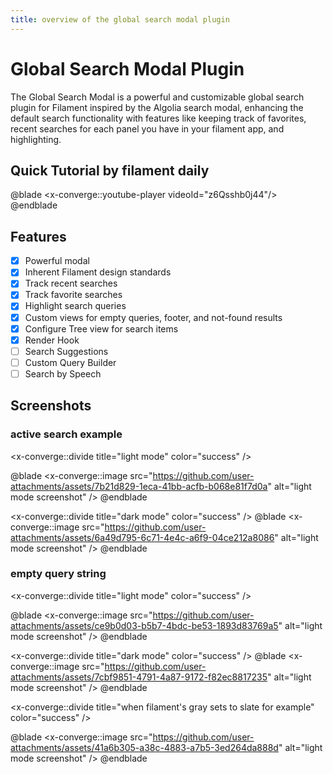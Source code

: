 ```yaml
---
title: overview of the global search modal plugin
---
```


# Global Search Modal Plugin 
The Global Search Modal is a powerful and customizable global search plugin for Filament inspired by the Algolia search modal, enhancing the default search functionality with features like keeping track  of favorites, recent searches for each panel you have in your filament app, and highlighting.

## Quick Tutorial by filament daily
 
@blade
<x-converge::youtube-player
    videoId="z6Qsshb0j44"/>
@endblade

## Features
- [x] Powerful modal 
- [x] Inherent Filament design standards
- [x] Track recent searches  
- [x] Track favorite searches
- [x] Highlight search queries
- [x] Custom views for empty queries, footer, and not-found results
- [x] Configure Tree view for search items
- [x] Render Hook
- [ ] Search Suggestions
- [ ] Custom Query Builder
- [ ] Search by Speech

## Screenshots
### active search example

<x-converge::divide
    title="light mode"
    color="success"
/>

@blade
<x-converge::image src="https://github.com/user-attachments/assets/7b21d829-1eca-41bb-acfb-b068e81f7d0a"
                    alt="light mode screenshot" />
@endblade

<x-converge::divide
    title="dark mode"
    color="success"
/>
@blade
<x-converge::image src="https://github.com/user-attachments/assets/6a49d795-6c71-4e4c-a6f9-04ce212a8086"
                    alt="light mode screenshot" />
@endblade


### empty query string 

<x-converge::divide
    title="light mode"
    color="success"
/>

@blade
<x-converge::image src="https://github.com/user-attachments/assets/ce9b0d03-b5b7-4bdc-be53-1893d83769a5"
                    alt="light mode screenshot" />
@endblade

<x-converge::divide
    title="dark mode"
    color="success"
/>
@blade
<x-converge::image src="https://github.com/user-attachments/assets/7cbf9851-4791-4a87-9172-f82ec8817235"
                    alt="light mode screenshot" />
@endblade

<x-converge::divide
    title="when filament's gray sets to slate for example"
    color="success"
/>

@blade
<x-converge::image src="https://github.com/user-attachments/assets/41a6b305-a38c-4883-a7b5-3ed264da888d"
                    alt="light mode screenshot" />
@endblade


